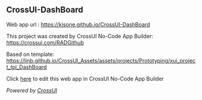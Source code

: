 ## CrossUI-DashBoard
Web app url : https://kisone.github.io/CrossUI-DashBoard

This project was created by CrossUI No-Code App Builder: https://crossui.com/RADGithub

Based on template: https://linb.github.io/CrossUI_Assets/assets/projects/Prototyping/xui_project_tpl_DashBoard

Click [here](https://crossui.com/RADGithub/#!from=github&owner=kisone&repo=CrossUI-DashBoard) to edit this web app in CrossUI No-Code App Builder

<i>Powered by [CrossUI](https://crossui.com)</i>
